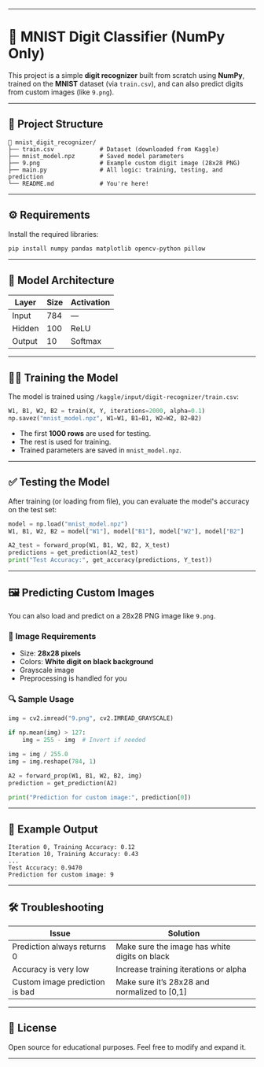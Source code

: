 
---

# 🧠 MNIST Digit Classifier (NumPy Only)

This project is a simple **digit recognizer** built from scratch using **NumPy**, trained on the **MNIST** dataset (via `train.csv`), and can also predict digits from custom images (like `9.png`).

---

## 📂 Project Structure

```
📁 mnist_digit_recognizer/
├── train.csv             # Dataset (downloaded from Kaggle)
├── mnist_model.npz       # Saved model parameters
├── 9.png                 # Example custom digit image (28x28 PNG)
├── main.py               # All logic: training, testing, and prediction
└── README.md             # You're here!
```

---

## ⚙️ Requirements

Install the required libraries:

```bash
pip install numpy pandas matplotlib opencv-python pillow
```

---

## 🧱 Model Architecture

| Layer  | Size | Activation |
| ------ | ---- | ---------- |
| Input  | 784  | —          |
| Hidden | 100   | ReLU       |
| Output | 10   | Softmax    |

---

## 🏋️‍♂️ Training the Model

The model is trained using `/kaggle/input/digit-recognizer/train.csv`:

```python
W1, B1, W2, B2 = train(X, Y, iterations=2000, alpha=0.1)
np.savez("mnist_model.npz", W1=W1, B1=B1, W2=W2, B2=B2)
```

* The first **1000 rows** are used for testing.
* The rest is used for training.
* Trained parameters are saved in `mnist_model.npz`.

---

## ✅ Testing the Model

After training (or loading from file), you can evaluate the model's accuracy on the test set:

```python
model = np.load("mnist_model.npz")
W1, B1, W2, B2 = model["W1"], model["B1"], model["W2"], model["B2"]

A2_test = forward_prop(W1, B1, W2, B2, X_test)
predictions = get_prediction(A2_test)
print("Test Accuracy:", get_accuracy(predictions, Y_test))
```

---

## 🖼️ Predicting Custom Images

You can also load and predict on a 28x28 PNG image like `9.png`.

### 🔧 Image Requirements

* Size: **28x28 pixels**
* Colors: **White digit on black background**
* Grayscale image
* Preprocessing is handled for you

### 🔍 Sample Usage

```python
img = cv2.imread("9.png", cv2.IMREAD_GRAYSCALE)

if np.mean(img) > 127:
    img = 255 - img  # Invert if needed

img = img / 255.0
img = img.reshape(784, 1)

A2 = forward_prop(W1, B1, W2, B2, img)
prediction = get_prediction(A2)

print("Prediction for custom image:", prediction[0])
```

---

## 🧪 Example Output

```
Iteration 0, Training Accuracy: 0.12
Iteration 10, Training Accuracy: 0.43
...
Test Accuracy: 0.9470
Prediction for custom image: 9
```

---

## 🛠 Troubleshooting

| Issue                          | Solution                                      |
| ------------------------------ | --------------------------------------------- |
| Prediction always returns 0    | Make sure the image has white digits on black |
| Accuracy is very low           | Increase training iterations or alpha         |
| Custom image prediction is bad | Make sure it’s 28x28 and normalized to \[0,1] |

---

## 📜 License

Open source for educational purposes. Feel free to modify and expand it.

---

